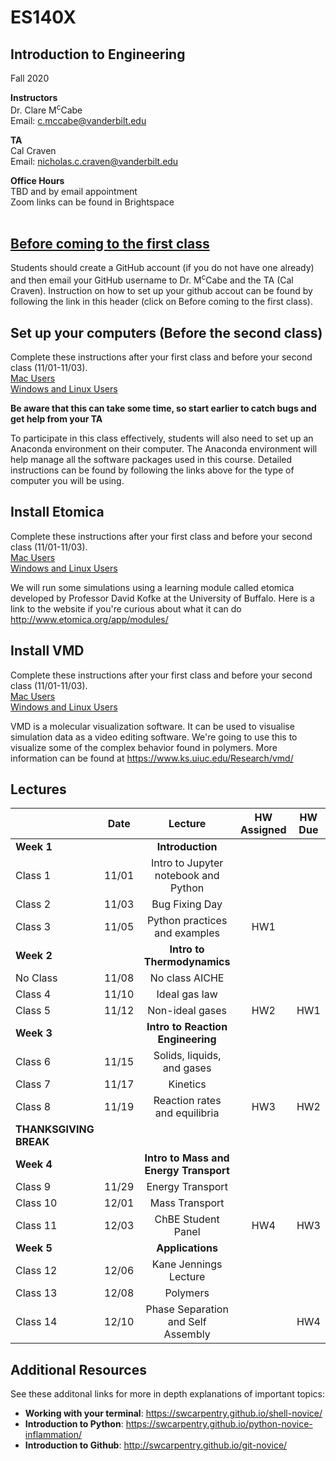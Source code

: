 # ES140X
## Introduction to Engineering
Fall 2020

**Instructors**<br/>
Dr. Clare M<sup>c</sup>Cabe  
Email: c.mccabe@vanderbilt.edu   


**TA**<br/> 
Cal Craven  
Email: nicholas.c.craven@vanderbilt.edu

**Office Hours** <br/> 
TBD and by email appointment  
Zoom links can be found in Brightspace
<br />
<br /> 

## [Before coming to the first class](instructions/create_github_account.md)

Students should create a GitHub account (if you do not have one already) and then email your GitHub username to Dr. M<sup>c</sup>Cabe and the TA (Cal Craven). Instruction on how to set up your github accout can be found by following the link in this header (click on Before coming to the first class). 
<br/>


## Set up your computers (Before the second class)
Complete these instructions after your first class and before your second class (11/01-11/03). <br/>
[Mac Users](instructions/set_up_your_computers_MacOS.md) <br/>
[Windows and Linux Users](instructions/set_up_your_computers_Windows.md) <br/>

**Be aware that this can take some time, so start earlier to catch bugs and get help from your TA** <br/>

To participate in this class effectively, students will also need to set up an Anaconda environment on their computer.
The Anaconda environment will help manage all the software packages used in this course.
Detailed instructions can be found by following the links above for the type of computer you will be using.

## Install Etomica
Complete these instructions after your first class and before your second class (11/01-11/03). <br/>
[Mac Users](instructions/install_etomica_MacOS.md) <br/>
[Windows and Linux Users](instructions/install_etomica_Windows.md) <br/>

We will run some simulations using a learning module called etomica developed by Professor David Kofke at the University of Buffalo. Here is a link to the website if you're curious about what it can do http://www.etomica.org/app/modules/

## Install VMD
Complete these instructions after your first class and before your second class (11/01-11/03). <br/>
[Mac Users](instructions/install_VMD_MacOS.md) <br/>
[Windows and Linux Users](instructions/install_VMD_Windows.md) <br/>

VMD is a molecular visualization software. It can be used to visualise simulation data as a video editing software. We're going to use this to visualize some of the complex behavior found in polymers. More information can be found at https://www.ks.uiuc.edu/Research/vmd/

## Lectures

|                       | Date | Lecture | HW Assigned | HW Due |
| :--------------- |:-------:|:----------:|:------:|:-----------:|
| **Week 1**     |         | **Introduction** |         |               |
| Class 1          | 11/01 | Intro to Jupyter notebook and Python |    |               |
| Class 2          | 11/03 | Bug Fixing Day |       |               |
| Class 3          | 11/05 | Python practices and examples |  HW1     |               |
| **Week 2**     |         | **Intro to Thermodynamics** |         |               |
| No Class         | 11/08 | No class AICHE |         |               |
| Class 4          | 11/10 | Ideal gas law |         |               |
| Class 5          | 11/12 |  Non-ideal gases | HW2 | HW1 |
| **Week 3**     |         | **Intro to Reaction Engineering** |         |               | 
| Class 6          | 11/15 | Solids, liquids, and gases |         |               |
| Class 7          | 11/17 | Kinetics |         |               |
| Class 8          | 11/19 | Reaction rates and equilibria |  HW3       |    HW2     |
| **THANKSGIVING BREAK** |
| **Week 4**     |         | **Intro to Mass and Energy Transport** |         |               | 
| Class 9          | 11/29 | Energy Transport |         |               |
| Class 10         | 12/01 | Mass Transport |         |               |
| Class 11         | 12/03 | ChBE Student Panel |     HW4    |       HW3        |
| **Week 5**     |         | **Applications** |         |               |
| Class 12         | 12/06 | Kane Jennings Lecture |         |               |
| Class 13         | 12/08 | Polymers |         |               |
| Class 14         | 12/10 | Phase Separation and Self Assembly |         |     HW4       |

## Additional Resources  
See these additonal links for more in depth explanations of important topics:  
- **Working with your terminal**: https://swcarpentry.github.io/shell-novice/  
- **Introduction to Python**:         https://swcarpentry.github.io/python-novice-inflammation/  
- **Introduction to Github**:          http://swcarpentry.github.io/git-novice/  
